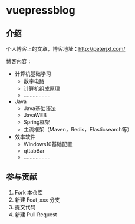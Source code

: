 # vuepressblog

## 介绍
个人博客上的文章，博客地址：http://peterjxl.com/

博客内容：
* 计算机基础学习
  * 数字电路
  * 计算机组成原理
  * ………………
* Java
  * Java基础语法
  * JavaWEB
  * Spring框架
  * 主流框架（Maven，Redis，Elasticsearch等）
* 效率软件
  * Windows10基础配置
  * qttabBar
  * ………………



## 参与贡献

1.  Fork 本仓库
2.  新建 Feat_xxx 分支
3.  提交代码
4.  新建 Pull Request
